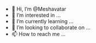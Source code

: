 - 👋 Hi, I’m @Meshavatar
- 👀 I’m interested in ...
- 🌱 I’m currently learning ...
- 💞️ I’m looking to collaborate on ...
- 📫 How to reach me ...

<!---
Meshavatar/Meshavatar is a ✨ special ✨ repository because its `README.md` (this file) appears on your GitHub profile.
You can click the Preview link to take a look at your changes.
--->
